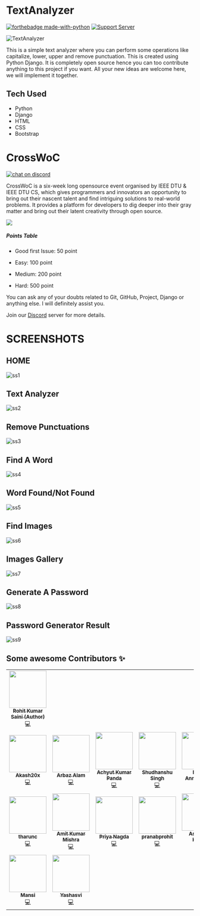 # TextAnalyzer

[![forthebadge made-with-python](http://ForTheBadge.com/images/badges/made-with-python.svg)](https://www.python.org/)
[![Support Server](https://img.shields.io/discord/591914197219016707.svg?label=Discord&logo=Discord&colorB=7289da&style=for-the-badge)](https://discord.gg/GVHk3gGqKj)

![TextAnalyzer](https://socialify.git.ci/rockingrohit9639/TextAnalyzer/image?font=Inter&forks=1&issues=1&language=1&owner=1&pattern=Charlie%20Brown&pulls=1&stargazers=1&theme=Dark)

  

This is a simple text analyzer where you can perform some operations like capitalize, lower, upper and remove punctuation. This is created using Python Django. It is completely open source hence you can too contribute anything to this project if you want. All your new ideas are welcome here, we will implement it together.

  

## Tech Used

- Python
- Django
- HTML
- CSS
- Bootstrap

# CrossWoC
[![chat on discord](https://img.shields.io/badge/chat-on%20discord-brightgreen)](https://discord.gg/GycEMxYm)

CrossWoC is a six-week long opensource event organised by IEEE DTU & IEEE DTU CS, which gives programmers and innovators an opportunity to bring out their nascent talent and find intriguing solutions to real-world problems. It provides a platform for developers to dig deeper into their gray matter and bring out their latent creativity through open source.

[<img src="https://camo.githubusercontent.com/4d270d544d67ce146ad9ec7d3811e165a64de576dc29b783c6960d7644a3e3b6/68747470733a2f2f63726f7373776f632e696565656474752e696e2f696d616765732f696d6763772e706e67">](https://crosswoc.ieeedtu.in/)


##### Points Table

- Good first Issue: 50 point

- Easy: 100 point

- Medium: 200 point

- Hard: 500 point

  

You can ask any of your doubts related to Git, GitHub, Project, Django or anything else. I will definitely assist you.

Join our [Discord](https://discord.gg/GycEMxYm) server for more details.

  
  
  
  

# SCREENSHOTS

  

## HOME

  

![ss1](https://github.com/rockingrohit9639/TextAnalyzer/blob/master/screenshots/Home.png)

  

## Text Analyzer

  

![ss2](https://github.com/rockingrohit9639/TextAnalyzer/blob/master/screenshots/Text%20analyzer.png)

  

## Remove Punctuations

  

![ss3](https://github.com/rockingrohit9639/TextAnalyzer/blob/master/screenshots/Remove%20punctuations.png)

  

## Find A Word

  

![ss4](https://github.com/rockingrohit9639/TextAnalyzer/blob/master/screenshots/Find%20a%20word.png)

  

## Word Found/Not Found

  

![ss5](https://github.com/rockingrohit9639/TextAnalyzer/blob/master/screenshots/word%20found%20or%20not%20found.png)



## Find Images

  

![ss6](https://github.com/rockingrohit9639/TextAnalyzer/blob/master/screenshots/Find%20image.png)



## Images Gallery

  

![ss7](https://github.com/rockingrohit9639/TextAnalyzer/blob/master/screenshots/Find%20images%20result%20page.png)



## Generate A Password

  

![ss8](https://github.com/rockingrohit9639/TextAnalyzer/blob/master/screenshots/Generate%20Password.png)



## Password Generator Result

  

![ss9](https://github.com/rockingrohit9639/TextAnalyzer/blob/master/screenshots/Password%20Generated.png)


## Some awesome Contributors ✨

<table>
  <tr>
  <td align="center"><a href="https://github.com/rockingrohit9639"><img src="https://avatars.githubusercontent.com/u/40729749?s=460&u=c3a23be339e8224f441e1ecd543d5177f6615ac8&v=4s=100" width="100px;" alt=""/><br /><sub><b>Rohit Kumar Saini (Author)</b></sub></a><br />💻</a></td>
  </tr>
  <tr>
  <td align="center"><a href="https://github.com/Akash20x"><img src="https://avatars.githubusercontent.com/u/46225357?s=460&u=f45b1544ead37f447e95ddd09912b1aeb9bf936d&v=4s=100" width="100px;" alt=""/><br /><sub><b> Akash20x </b></sub></a><br />💻</a></td>
  <td align="center"><a href="https://github.com/arbazalam01"><img src="https://avatars.githubusercontent.com/u/29120203?s=460&v=4s=100" width="100px;" alt=""/><br /><sub><b> Arbaz Alam </b></sub></a><br />💻</a></td>
    <td align="center"><a href="https://github.com/Sloth-Panda"><img src="https://avatars.githubusercontent.com/u/70213384?v=4?s=100" width="100px;" alt=""/><br /><sub><b>Achyut Kumar Panda</b></sub></a><br />💻</a></td>
    <td align="center"><a href="https://github.com/ShudhanshuSingh"><img src="https://avatars.githubusercontent.com/u/65860180?s=460&v=4s=100" width="100px;" alt=""/><br /><sub><b> Shudhanshu Singh </b></sub></a><br />💻</a></td>
    <td align="center"><a href="https://github.com/muthuannamalai12"><img src="https://avatars.githubusercontent.com/u/64524822?s=460&u=c1f8f317ca1eb1340f411b69b3b7c85446303ae5&v=4s=100" width="100px;" alt=""/><br /><sub><b> Muthu Annamalai.V </b></sub></a><br />💻</a></td>
    <td align="center"><a href="https://github.com/ayushrastogi689"><img src="https://avatars.githubusercontent.com/u/66988298?s=460&u=88dd84d78d9d07102b0421a8eb94c34f69b63b68&v=4s=100" width="100px;" alt=""/><br /><sub><b> Ayush Rastogi </b></sub></a><br />💻</a></td>
    </tr>
    <tr>
    <td align="center"><a href="https://github.com/tharunc"><img src="https://avatars.githubusercontent.com/u/68283386?s=460&v=4s=100" width="100px;" alt=""/><br /><sub><b> tharunc </b></sub></a><br />💻</a></td>
    <td align="center"><a href="https://github.com/Amit366"><img src="https://avatars.githubusercontent.com/u/60662775?s=460&v=4s=100" width="100px;" alt=""/><br /><sub><b> Amit Kumar Mishra </b></sub></a><br />💻</a></td>
    <td align="center"><a href="https://github.com/pri1311"><img src="https://avatars.githubusercontent.com/u/64613009?s=460&v=4s=100" width="100px;" alt=""/><br /><sub><b> Priya Nagda </b></sub></a><br />💻</a></td>
    <td align="center"><a href="https://github.com/pranabprohit"><img src="https://avatars.githubusercontent.com/u/53513600?s=460&v=4s=100" width="100px;" alt=""/><br /><sub><b> pranabprohit </b></sub></a><br />💻</a></td>
    <td align="center"><a href="https://github.com/Blastoise"><img src="https://avatars.githubusercontent.com/u/24838843?s=460&u=131ac20b72221d28b2367bad47ccc63ea142a824&v=4s=100" width="100px;" alt=""/><br /><sub><b> Ashutosh Kumar </b></sub></a><br />💻</a></td>
    <td align="center"><a href="https://github.com/kmryashasvi"><img src="https://avatars.githubusercontent.com/u/66861659?s=460&u=64fefa0d1dc0f089b0cdb61f10f3691ee24cd636&v=4s=100" width="100px;" alt=""/><br /><sub><b> Yashasvi </b></sub></a><br />💻</a></td>
  </tr>
  <tr>
    <td align="center"><a href="https://github.com/Mansi3546"><img src="https://avatars.githubusercontent.com/u/78791648?s=460&v=4s=100" width="100px;" alt=""/><br /><sub><b> Mansi </b></sub></a><br />💻</a></td>
    <td align="center"><a href="https://github.com/kmryashasvi"><img src="https://avatars.githubusercontent.com/u/66861659?s=460&u=64fefa0d1dc0f089b0cdb61f10f3691ee24cd636&v=4s=100" width="100px;" alt=""/><br /><sub><b> Yashasvi </b></sub></a><br />💻</a></td>
  </tr>
</table>

